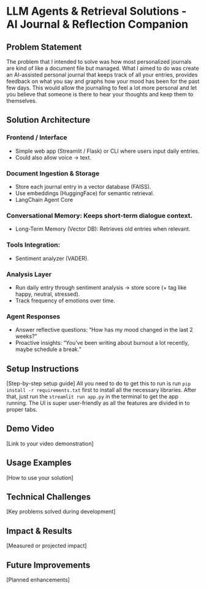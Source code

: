# LLM Agents & Retrieval Solutions - AI Journal & Reflection Companion

## Problem Statement
The problem that I intended to solve was how most personalized journals are kind of like a document file but managed. What I aimed to do was create an AI-assisted personal journal that keeps track of all your entries, provides feedback on what you say and graphs how your mood has been for the past few days. This would allow the journaling to feel a lot more personal and let you believe that someone is there to hear your thoughts and keep them to themselves.

## Solution Architecture
### Frontend / Interface

- Simple web app (Streamlit / Flask) or CLI where users input daily entries.
- Could also allow voice → text.

### Document Ingestion & Storage

- Store each journal entry in a vector database (FAISS).
- Use embeddings (HuggingFace) for semantic retrieval.
- LangChain Agent Core

### Conversational Memory: Keeps short-term dialogue context.

- Long-Term Memory (Vector DB): Retrieves old entries when relevant.

### Tools Integration:

- Sentiment analyzer (VADER).

### Analysis Layer

- Run daily entry through sentiment analysis → store score (+ tag like happy, neutral, stressed).
- Track frequency of emotions over time.

### Agent Responses

- Answer reflective questions: “How has my mood changed in the last 2 weeks?”
- Proactive insights: “You’ve been writing about burnout a lot recently, maybe schedule a break.”

## Setup Instructions
[Step-by-step setup guide]
All you need to do to get this to run is run ```pip install -r requirements.txt``` first to install all the necessary libraries. After that, just run the `streamlit run app.py` in the terminal to get the app running. The UI is super user-friendly as all the features are divided in to proper tabs.

## Demo Video
[Link to your video demonstration]

## Usage Examples
[How to use your solution]

## Technical Challenges
[Key problems solved during development]

## Impact & Results
[Measured or projected impact]

## Future Improvements
[Planned enhancements]